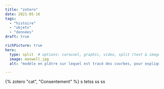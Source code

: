 ```yaml
---
title: "zotero"
date: 2021-05-16
tags:
  - "histoire"
  - "objets"
  - "données"
draft: true

richPicture: true
hero:
  type: split  # options: carousel, graphic, video, split (text & image)
  image: maxwell.jpg
  alt: "modèle en plâtre sur lequel est tracé des courbes, pour expliquer la thermodynamique."

---
```



{% zotero "cat",  "Consentement" %}
s
tetss
ss
ss
